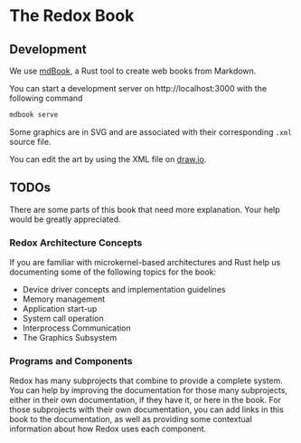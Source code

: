 # The Redox Book

## Development

We use [mdBook](https://github.com/azerupi/mdBook), a Rust tool to create web books from Markdown.

You can start a development server on http://localhost:3000 with the following command

```sh
mdbook serve
```

Some graphics are in SVG and are associated with their corresponding `.xml` source file.

You can edit the art by using the XML file on [draw.io](https://www.draw.io/).

## TODOs

There are some parts of this book that need more explanation. Your help would be greatly appreciated.

### Redox Architecture Concepts

If you are familiar with microkernel-based architectures and Rust help us documenting some of the following topics for the book:

- Device driver concepts and implementation guidelines
- Memory management
- Application start-up
- System call operation
- Interprocess Communication
- The Graphics Subsystem

### Programs and Components

Redox has many subprojects that combine to provide a complete system. You can help by improving the documentation for those many subprojects, either in their own documentation, if they have it, or here in the book. For those subprojects with their own documentation, you can add links in this book to the documentation, as well as providing some contextual information about how Redox uses each component.
